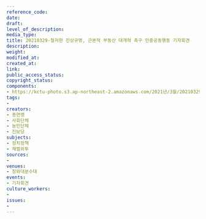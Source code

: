 ```yaml
---
reference_code: 
date: 
draft: 
level_of_description: 
media_type: 
title: 20210329-철저한 진상규명, 근본적 부동산 대개혁 촉구 민중공동행동 기자회견
description: 
weight: 
modified_at: 
created_at: 
link: 
public_access_status: 
copyright_status: 
components:
- https://kctu-photo.s3.ap-northeast-2.amazonaws.com/2021년/3월/20210329-철저한+진상규명,+근본적+부동산+대개혁+촉구+민중공동행동+기자회견/_5D45063.jpg
tags:
- 
creators:
- 총연맹
- 사회단체
- 농민단체
- 진보당
subjects:
- 정치정책
- 재벌외투
sources:
- 
venues:
- 청와대분수대
events:
- 기자회견
culture_workers:
- 
issues:
- 
---
```

